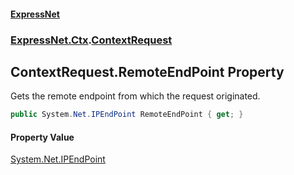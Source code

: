 #### [ExpressNet](ExpressNet.md 'ExpressNet')
### [ExpressNet.Ctx](ExpressNet.Ctx.md 'ExpressNet.Ctx').[ContextRequest](ExpressNet.Ctx.ContextRequest.md 'ExpressNet.Ctx.ContextRequest')

## ContextRequest.RemoteEndPoint Property

Gets the remote endpoint from which the request originated.

```csharp
public System.Net.IPEndPoint RemoteEndPoint { get; }
```

#### Property Value
[System.Net.IPEndPoint](https://docs.microsoft.com/en-us/dotnet/api/System.Net.IPEndPoint 'System.Net.IPEndPoint')